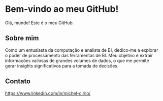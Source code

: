 # Bem-vindo ao meu GitHub!

Olá, mundo! Este é o meu GitHub.

## Sobre mim

Como um entusiasta da computação e analista de BI, dedico-me a explorar o poder de processamento das ferramentas de BI. Meu objetivo é extrair informações valiosas de grandes volumes de dados, o que me permite gerar insights significativos para a tomada de decisões.

## 

## Contato

https://www.linkedin.com/in/michel-cirilo/
